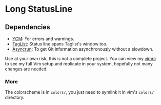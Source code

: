 Long StatusLine
===============

## Dependencies

* [YCM](https://github.com/ycm-core/YouCompleteMe): For errors and warnings.
* [TagList](https://github.com/yegappan/taglist): Status line spans Taglist's
  window too.
* [Asyncrun](https://github.com/skywind3000/asyncrun.vim): To get Git
  information asynchronously without a slowdown.

Use at your own risk, this is not a complete project. You can view my
[vimrc](vimrc/vimrc.vim) to see my full Vim setup and replicate in your system,
hopefully not many changes are needed.

### More
The colorscheme is in `colors/`, you just need to symlink it in vim's
`colors/` directory.
